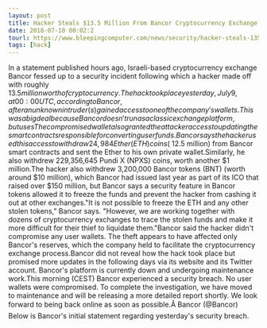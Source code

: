 ```yaml
---
layout: post
title: Hacker Steals $13.5 Million From Bancor Cryptocurrency Exchange
date: 2018-07-10 00:02:2
tourl: https://www.bleepingcomputer.com/news/security/hacker-steals-135-million-from-bancor-cryptocurrency-exchange/
tags: [hack]
---
```

In a statement published hours ago, Israeli-based cryptocurrency exchange Bancor fessed up to a security incident following which a hacker made off with roughly $13.5 million worth of cryptocurrency.The hack took place yesterday, July 9, at 00:00 UTC, according to Bancor, after an unknown intruder(s) gained access to one of the company's wallets.This was a big deal because Bancor doesn't run as a classic exchange platform, but uses The compromised wallet also granted the attacker access to updating the smart contracts responsible for converting user funds.Bancor says the hacker used this access to withdraw 24,984 Ether (ETH) coins (~$12.5 million) from Bancor smart contracts and sent the Ether to his own private wallet.Similarly, he also withdrew 229,356,645 Pundi X (NPXS) coins, worth another $1 million.The hacker also withdrew 3,200,000 Bancor tokens (BNT) (worth around $10 million), which Bancor had issued last year as part of its ICO that raised over $150 million, but Bancor says a security feature in Bancor tokens allowed it to freeze the funds and prevent the hacker from cashing it out at other exchanges."It is not possible to freeze the ETH and any other stolen tokens," Bancor says. "However, we are working together with dozens of cryptocurrency exchanges to trace the stolen funds and make it more difficult for their thief to liquidate them."Bancor said the hacker didn't compromise any user wallets. The theft appears to have affected only Bancor's reserves, which the company held to facilitate the cryptocurrency exchange process.Bancor did not reveal how the hack took place but promised more updates in the following days via its website and its Twitter account. Bancor's platform is currently down and undergoing maintenance work.This morning (CEST) Bancor experienced a security breach. No user wallets were compromised. To complete the investigation, we have moved to maintenance and will be releasing a more detailed report shortly. We look forward to being back online as soon as possible.Â Bancor (@Bancor) Below is Bancor's initial statement regarding yesterday's security breach.